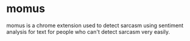 # momus

momus is a chrome extension used to detect sarcasm using sentiment analysis for text for people who can't detect sarcasm very easily.
